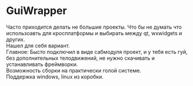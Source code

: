 # GuiWrapper
Часто приходится делать не большие проекты. Что бы не думать что использоавть для кросплатформы и выбирать между qt, wxwidgets и других.    
Нашел для себя вариант.    
Главное: Бысто подключил в виде сабмодуля проект, и у тебя есть гуй, без дополнительных телодвижений, не нужно скачивать и устанавливать фреймворки.    
Возможность сборки на практически голой системе.    
Поддержка windows, linux из коробки.    

